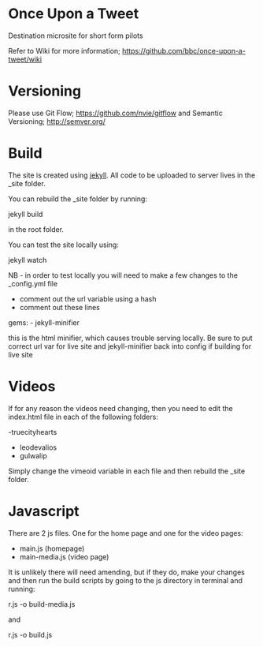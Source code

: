 # Once Upon a Tweet
Destination microsite for short form pilots

Refer to Wiki for more information; https://github.com/bbc/once-upon-a-tweet/wiki

# Versioning

Please use Git Flow; https://github.com/nvie/gitflow and Semantic Versioning; http://semver.org/

# Build

The site is created using [jekyll](https://jekyllrb.com/). All code to be uploaded to server lives in the _site folder. 

You can rebuild the _site folder by running:

jekyll build

in the root folder.

You can test the site locally using:

jekyll watch

NB - in order to test locally you will need to make a few changes to the _config.yml file

- comment out the url variable using a hash
- comment out these lines

gems:
    - jekyll-minifier 

this is the html minifier, which causes trouble serving locally. Be sure to put correct url var for live site and jekyll-minifier back into config if building for live site

# Videos

If for any reason the videos need changing, then you need to edit the index.html file in each of the following folders:

-truecityhearts
- leodevalios
- gulwalip

Simply change the vimeoid variable in each file and then rebuild the _site folder.

# Javascript

There are 2 js files. One for the home page and one for the video pages:

- main.js (homepage)
- main-media.js (video page)

It is unlikely there will need amending, but if they do, make your changes and then run the build scripts by going to the js directory in terminal and running:

r.js -o build-media.js

and

r.js -o build.js


